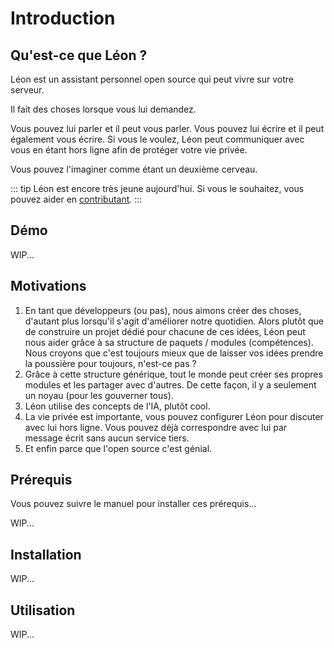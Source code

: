 # Introduction

## Qu'est-ce que Léon ?

Léon est un assistant personnel open source qui peut vivre sur votre serveur.

Il fait des choses lorsque vous lui demandez.
  
Vous pouvez lui parler et il peut vous parler.
Vous pouvez lui écrire et il peut également vous écrire.
Si vous le voulez, Léon peut communiquer avec vous en étant hors ligne afin de protéger votre vie privée.
  
Vous pouvez l'imaginer comme étant un deuxième cerveau.
  
::: tip
Léon est encore très jeune aujourd'hui. Si vous le souhaitez, vous pouvez aider en [contributant](https://github.com/leon-ai/leon/blob/develop/.github/CONTRIBUTING.md).
:::

## Démo

WIP...

## Motivations

1. En tant que développeurs (ou pas), nous aimons créer des choses, d'autant plus lorsqu'il s'agit d'améliorer notre quotidien. Alors plutôt que de construire un projet dédié pour chacune de ces idées, Léon peut nous aider grâce à sa structure de paquets / modules (compétences). Nous croyons que c'est toujours mieux que de laisser vos idées prendre la poussière pour toujours, n'est-ce pas ?
2. Grâce à cette structure générique, tout le monde peut créer ses propres modules et les partager avec d'autres. De cette façon, il y a seulement un noyau (pour les gouverner tous).
3. Léon utilise des concepts de l'IA, plutôt cool.
4. La vie privée est importante, vous pouvez configurer Léon pour discuter avec lui hors ligne. Vous pouvez déjà correspondre avec lui par message écrit sans aucun service tiers.
5. Et enfin parce que l'open source c'est génial.

## Prérequis

Vous pouvez suivre le manuel pour installer ces prérequis...

WIP...

## Installation

WIP...

## Utilisation

WIP...

